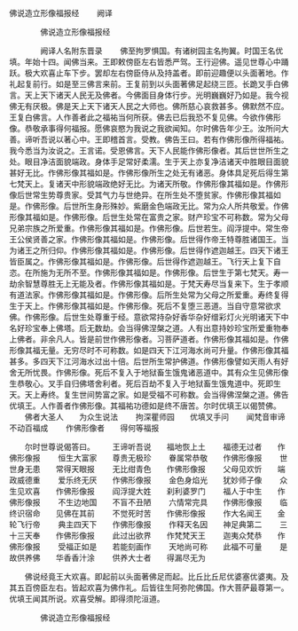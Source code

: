   佛说造立形像福报经
　　阙译




　　　　佛说造立形像福报经

　　　　阙译人名附东晋录
　　佛至拘罗惧国。有诸树园主名拘翼。时国王名优填。年始十四。闻佛当来。王即敕傍臣左右皆悉严驾。王行迎佛。遥见世尊心中踊跃。极大欢喜止车下步。罢却左右傍臣侍从及持盖者。即前迎趣便以头面著地。作礼起复前行。如是至三佛言来前。王复前到以头面著佛足起绕三匝。长跪叉手白佛言。天上天下诸天人民无及佛者。今佛面目身体行步。光明巍巍好乃如是。我今视佛无有厌极。佛是天上天下诸天人民之大师也。佛所慈心哀救甚多。佛默然不应。王复白佛言。人作善者此之福祐当何所获。佛去已后我恐不复见佛。今欲作佛形像。恭敬承事得何福报。愿佛哀愍为我说之我欲闻知。尔时佛告年少王。汝所问大善。谛听吾说以著心中。王即稽首言。受教。佛告王曰。若有作佛形像所得福祐。我今悉当为汝说之。王言诺。受恩佛言。天下人民能作佛形像者。其后世世所生之处。眼目净洁面貌端政。身体手足常好柔濡。生于天上亦复净洁诸天中胜眼目面貌甚好无比。作佛形像其福如是。作佛形像所生之处无有诸恶。身体具足死后得生第七梵天上。复诸天中形貌端政绝好无比。为诸天所敬。作佛形像其福如是。作佛形像后世常生势尊贵家。受其气力与世绝异。在所生处不堕贫家。作佛形像其福如是。作佛形像。后世所生身形殊妙。紫磨金色端政无比。常为众人所共敬爱。作佛形像其福如是。作佛形像。后世生处常在富贵之家。财产珍宝不可称数。常为父母兄弟宗族之所爱重。作佛形像其福如是。作佛形像。后世若生。阎浮提中。常生帝王公侯贤善之家。作佛形像其福如是。作佛形像。后世得作帝王特尊胜诸国王。当为诸王之所归仰。作佛形像其福如是。作佛形像。后世得作遮迦越王。四天下诸王皆臣属之。作佛形像其福如是。作佛形像。后世得作遮迦越王。飞行天上复下自恣。在所施为无所不至。作佛形像其福如是。作佛形像。后世生于第七梵天。寿一劫余智慧尊胜无上无能及者。作佛形像其福如是。于梵天寿尽当复来下。生于孝顺有道法家。作佛形像其福如是。作佛形像。后所生处常为父母之所爱重。寿终复得生于天上。作佛形像其福如是。作佛形像。死后不复堕三恶道。当自守意常欲求佛。作佛形像。后世生处尊重于经。意欲常持杂好香华杂好缯彩灯火光明诸天下中名好珍宝奉上佛塔。后无数劫。会当得佛涅槃之道。人有出意持妙珍宝所爱重物奉上佛者。非余凡人。皆是前世作佛形像者。习菩萨道者。作佛形像其福如是。作佛形像其福无量。无穷尽时不可称数。如是四天下江河海水尚可升量。作佛形像其福甚多。多四天下江河海水过出十倍。后世所生常护佛道。作佛形像譬如天雨人有好舍无所忧畏。作佛形像。死后不复入于地狱畜生饿鬼诸恶道中。其有众生见佛形像生恭敬心。叉手自归佛塔舍利者。死后百劫不复入于地狱畜生饿鬼道中。死即生天。天上寿终。复生世间势富之家。如是受福不可称数。会当得佛涅槃之道。佛告优填王。人作善者作佛形像。其福祐功德如是终不唐苦。尔时优填王以偈赞佛。
　　佛者大圣人　　为众生说法
　　拘深瞿师园　　优填叉手问
　　闻梵音审谛　　不动百福成
　　作佛形像者　　得何等福报

　　尔时世尊说偈答曰。
　　王谛听吾说　　福地恢上土
　　福德无过者　　作佛形像报
　　恒生大富家　　尊贵无极珍
　　眷属常恭敬　　作佛形像报
　　世世身无患　　常得天眼报
　　无比绀青色　　作佛形像报
　　父母见欢忻　　端政威德重
　　爱乐终无厌　　作佛形像报
　　金色身焰光　　犹妙师子像
　　众生见欢喜　　作佛形像报
　　阎浮提大姓　　刹利婆罗门
　　福人于中生　　作佛形像报
　　不生边地国　　不盲不丑陋
　　六情常完具　　作佛形像报
　　临终识宿命　　见佛在其前
　　不觉死时苦　　作佛形像报
　　作大名闻王　　金轮飞行帝
　　典主四天下　　作佛形像报
　　作释天名因　　神足典第二
　　三十三天奉　　作佛形像报
　　此过出欲界　　作梵梵天王
　　迦夷众梵恭　　作佛形像报
　　受福正如是　　若能刻画作
　　天地尚可称　　此福不可量
　　是故供养佛　　华香香汁涂
　　供养大士者　　得漏尽无为

　　佛说经竟王大欢喜。即起前以头面著佛足而起。比丘比丘尼优婆塞优婆夷。及其五百傍臣左右。皆起欢喜为佛作礼。后皆往生阿弥陀佛国。作大菩萨最尊第一。优填王闻其所说。欢喜受解。即得须陀洹道。

　　　　佛说造立形像福报经


